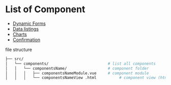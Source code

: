 # List of Component

  * [Dynamic Forms](/components/dynamic-form)
  * [Data listings](/components/data-listings)
  * [Charts](/components/charts)
  * [Confirmation](/components/confirmation)



  file structure

``` bash
├── src/
│   └── components/                          # list all components
│   │   └── componentsName/                  # component folder
│   │   │   ├── componentsNameModule.vue     # component module
│   │   │   └── componentsNameView .html          # component view (html)
```